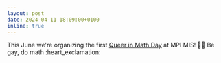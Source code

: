 ```yaml
---
layout: post
date: 2024-04-11 18:09:00+0100
inline: true
---
```


This June we're organizing the first [Queer in Math Day](https://www.mis.mpg.de/events/series/queer-in-math-day) at MPI MIS! :rainbow_flag: Be gay, do math :heart_exclamation: